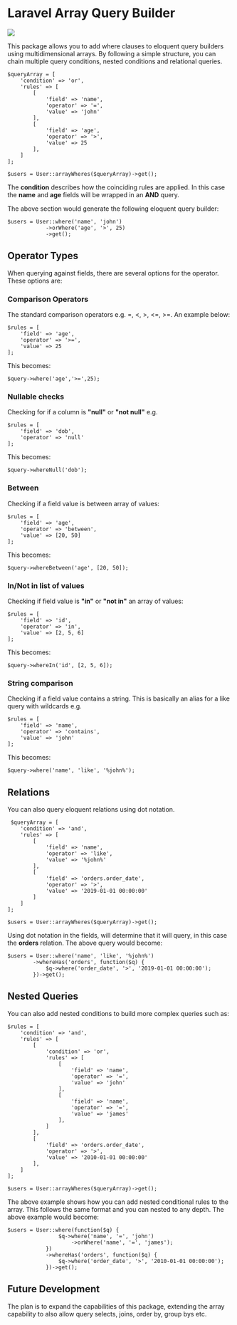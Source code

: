 # Laravel Array Query Builder

![](https://github.com/Red-Fern/laravel-array-query-builder/workflows/.github/workflows/php.yml/badge.svg)

This package allows you to add where clauses to eloquent query builders using multidimensional arrays. By following a simple structure, you can chain multiple query conditions, nested conditions and relational queries. 

```
$queryArray = [
    'condition' => 'or',
    'rules' => [
        [
            'field' => 'name',
            'operator' => '=',
            'value' => 'john'
        ],
        [
            'field' => 'age',
            'operator' => '>',
            'value' => 25
        ],
    ]
];

$users = User::arrayWheres($queryArray)->get();
```
The **condition** describes how the coinciding rules are applied. In this case the **name** and **age** fields will be wrapped in an **AND** query.

The above section would generate the following eloquent query builder:
```
$users = User::where('name', 'john')
            ->orWhere('age', '>', 25)
            ->get();
```

## Operator Types
When querying against fields, there are several options for the operator. These options are:

### Comparison Operators
The standard comparison operators e.g. =, <, >, <=, >=. An example below:
```
$rules = [
    'field' => 'age',
    'operator' => '>=',
    'value' => 25
];
```
This becomes:
```
$query->where('age','>=',25);
```

### Nullable checks
Checking for if a column is **"null"** or **"not null"** e.g.
```
$rules = [
    'field' => 'dob',
    'operator' => 'null'
];
```
This becomes:
```
$query->whereNull('dob');
```

### Between 
Checking if a field value is between array of values:
```
$rules = [
    'field' => 'age',
    'operator' => 'between',
    'value' => [20, 50]
];
```
This becomes:
```
$query->whereBetween('age', [20, 50]);
```

### In/Not in list of values
Checking if field value is **"in"** or **"not in"**  an array of values:
```
$rules = [
    'field' => 'id',
    'operator' => 'in',
    'value' => [2, 5, 6]
];
```
This becomes:
```
$query->whereIn('id', [2, 5, 6]);
```

### String comparison
Checking if a field value contains a string. This is basically an alias for a like query with wildcards e.g.
```
$rules = [
    'field' => 'name',
    'operator' => 'contains',
    'value' => 'john'
];
```
This becomes:
```
$query->where('name', 'like', '%john%');
```


## Relations
You can also query eloquent relations using dot notation.
```
 $queryArray = [
    'condition' => 'and',
    'rules' => [
        [
            'field' => 'name',
            'operator' => 'like',
            'value' => '%john%'
        ],
        [
            'field' => 'orders.order_date',
            'operator' => '>',
            'value' => '2019-01-01 00:00:00'
        ]
    ]
];

$users = User::arrayWheres($queryArray)->get();
```
Using dot notation in the fields, will determine that it will query, in this case the **orders** relation. The above query would become:

```
$users = User::where('name', 'like', '%john%')
        ->whereHas('orders', function($q) {
            $q->where('order_date', '>', '2019-01-01 00:00:00');
        })->get();
```

## Nested Queries
You can also add nested conditions to build more complex queries such as:

```
$rules = [
    'condition' => 'and',
    'rules' => [
        [
            'condition' => 'or',
            'rules' => [
                [
                    'field' => 'name',
                    'operator' => '=',
                    'value' => 'john'
                ],
                [
                    'field' => 'name',
                    'operator' => '=',
                    'value' => 'james'
                ],
            ]
        ],
        [
            'field' => 'orders.order_date',
            'operator' => '>',
            'value' => '2010-01-01 00:00:00'
        ],
    ]
];

$users = User::arrayWheres($queryArray)->get();
```

The above example shows how you can add nested conditional rules to the array. This follows the same format and you can nested to any depth. The above example would become:

```
$users = User::where(function($q) {
                $q->where('name', '=', 'john')
                    ->orWhere('name', '=', 'james');
            })
            ->whereHas('orders', function($q) {
                $q->where('order_date', '>', '2010-01-01 00:00:00');
            })->get();
```

## Future Development
The plan is to expand the capabilities of this package, extending the array capability to also allow query selects, joins, order by, group bys etc.

